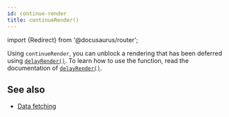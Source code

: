 ```yaml
---
id: continue-render
title: continueRender()
---
```


import {Redirect} from '@docusaurus/router';

Using `continueRender`, you can unblock a rendering that has been deferred using [`delayRender()`](delay-render). To learn how to use the function, read the documentation of [`delayRender()`](delay-render).

## See also

- [Data fetching](data-fetching)
